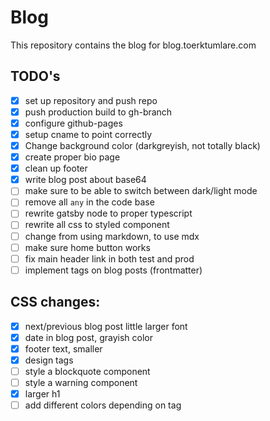 # Blog
This repository contains the blog for blog.toerktumlare.com

## TODO's

- [x] set up repository and push repo
- [x] push production build to gh-branch
- [x] configure github-pages
- [x] setup cname to point correctly
- [x] Change background color (darkgreyish, not totally black)
- [x] create proper bio page
- [x] clean up footer
- [x] write blog post about base64
- [ ] make sure to be able to switch between dark/light mode
- [ ] remove all `any` in the code base
- [ ] rewrite gatsby node to proper typescript
- [ ] rewrite all css to styled component
- [ ] change from using markdown, to use mdx
- [ ] make sure home button works
- [ ] fix main header link in both test and prod
- [ ] implement tags on blog posts (frontmatter)

## CSS changes:
 - [x] next/previous blog post little larger font
 - [x] date in blog post, grayish color
 - [x] footer text, smaller
 - [x] design tags
 - [ ] style a blockquote component
 - [ ] style a warning component
 - [x] larger h1
 - [ ] add different colors depending on tag
